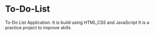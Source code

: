 # To-Do-List
To-Do List Application.
It is build using HTML,CSS and JavaScript
It is a practice project to improve skills

